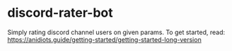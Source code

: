 # discord-rater-bot
Simply rating discord channel users on given params.
To get started, read: https://anidiots.guide/getting-started/getting-started-long-version
